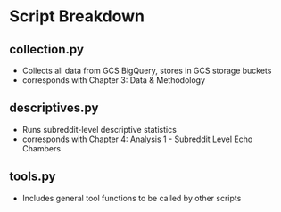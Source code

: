 # Script Breakdown

## collection.py
- Collects all data from GCS BigQuery, stores in GCS storage buckets
- corresponds with Chapter 3: Data & Methodology

## descriptives.py
- Runs subreddit-level descriptive statistics
- corresponds with Chapter 4: Analysis 1 - Subreddit Level Echo Chambers

## tools.py
- Includes general tool functions to be called by other scripts 